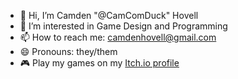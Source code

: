 - 👋 Hi, I’m Camden "@CamComDuck" Hovell
- 👀 I’m interested in Game Design and Programming
- 📫 How to reach me: camdenhovell@gmail.com
- 😄 Pronouns: they/them
- 🎮 Play my games on my [Itch.io profile](https://cam-com.itch.io/)

<!---
CamComDuck/CamComDuck is a ✨ special ✨ repository because its `README.md` (this file) appears on your GitHub profile.
You can click the Preview link to take a look at your changes.
--->
